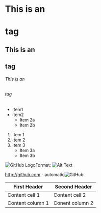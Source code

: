 # This is an <h1> tag
## This is an <h2> tag
###### This is an <h6> tag

* Item1
* item2
  * Item 2a
  * Item 2b

1. Item 1
2. Item 2
3. Item 3
     * Item 3a
     * Item 3b

![GitHub Logo](/images/logo.png)Format: ![Alt Text](url)

http://github.com - automatic![GitHub](http://github.com)

First Header | Second Header
------------ | -------------
Content cell 1 | Content cell 2
Content column 1 | Conent column 2
